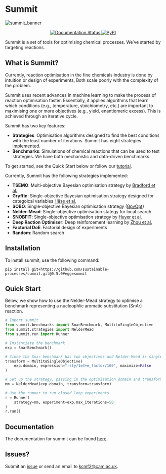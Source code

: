 # Summit
![summit_banner](https://raw.githubusercontent.com/sustainable-processes/summit/master/docs/source/_static/banner_4.png)

<p align="center">
<a href='https://gosummit.readthedocs.io/en/latest/?badge=latest'>
    <img src='https://readthedocs.org/projects/gosummit/badge/?version=latest' alt='Documentation Status' />
</a>
<a href="https://pypi.org/project/nsummit/"><img alt="PyPI" src="https://img.shields.io/pypi/v/summit"></a>
</p>

Summit is a set of tools for optimising chemical processes. We’ve started by targeting reactions.

## What is Summit?
Currently, reaction optimisation in the fine chemicals industry is done by intuition or design of experiments,  Both scale poorly with the complexity of the problem. 

Summit uses recent advances in machine learning to make the process of reaction optimisation faster. Essentially, it applies algorithms that learn which conditions (e.g., temperature, stoichiometry, etc.) are important to maximising one or more objectives (e.g., yield, enantiomeric excess). This is achieved through an iterative cycle.

Summit has two key features:

- **Strategies**: Optimisation algorithms designed to find the best conditions with the least number of iterations. Summit has eight strategies implemented.
- **Benchmarks**: Simulations of chemical reactions that can be used to test strategies. We have both mechanistic and data-driven benchmarks.

To get started, see the Quick Start below or follow our [tutorial](https://gosummit.readthedocs.io/en/latest/tutorial.html). 

Currently, Summit has the following strategies implemented:

- **TSEMO**: Multi-objective Bayesian optimisation strategy by [Bradford et al.]()
- **Gryffin**: Single-objective Bayesian optimisation strategy designed for categoical variables [Häse et al.](https://arxiv.org/abs/2003.12127)
- **SOBO**: Single-objective Bayesian optimisation strategy ([GpyOpt](https://gpyopt.readthedocs.io/))
- **Nelder-Mead**: Single-objective optimisation stategy for local search
- **SNOBFIT**: Single-objective optimisation strategy by [Huyer et al.](https://www.mat.univie.ac.at/~neum/ms/snobfit.pdf)
- **Deep Raction Optimiser**: Deep reinforcement learning by [Zhou et al.](https://pubs.acs.org/doi/10.1021/acscentsci.7b00492)
- **Factorial DoE**: Factorial design of experiments
- **Random**: Random search

## Installation

To install summit, use the following command:

```pip install git+https://github.com/sustainable-processes/summit.git@0.5.0#egg=summit```

## Quick Start

Below, we show how to use the Nelder-Mead  strategy  to optimise a benchmark representing a nucleophlic aromatic substitution (SnAr) reaction.
```python
# Import summit
from summit.benchmarks import SnarBenchmark, MultitoSingleObjective
from summit.strategies import NelderMead
from summit.run import Runner

# Instantiate the benchmark
exp = SnarBenchmark()

# Since the Snar benchmark has two objectives and Nelder-Mead is single objective, we need a multi-to-single objective transform
transform = MultitoSingleObjective(
    exp.domain, expression="-sty/1e4+e_factor/100", maximize=False
)

# Set up the strategy, passing in the optimisation domain and transform
nm = NelderMead(exp.domain, transform=transform)

# Use the runner to run closed loop experiments
r = Runner(
    strategy=nm, experiment=exp,max_iterations=50
)
r.run()
```

## Documentation

The documentation for summit can be found [here](https://gosummit.readthedocs.io/en/latest/index.html).


## Issues?
Submit an [issue](https://github.com/sustainable-processes/summit/issues) or send an email to kcmf2@cam.ac.uk.

